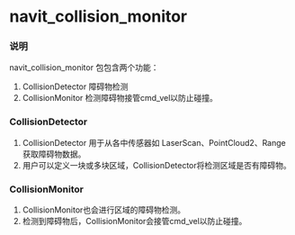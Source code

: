 # navit_collision_monitor

### 说明
navit_collision_monitor 包包含两个功能：
1. CollisionDetector 障碍物检测
2. CollisionMonitor 检测障碍物接管cmd_vel以防止碰撞。

### CollisionDetector
1. CollisionDetector 用于从各中传感器如 LaserScan、PointCloud2、Range获取障碍物数据。
2. 用户可以定义一块或多块区域，CollisionDetector将检测区域是否有障碍物。

### CollisionMonitor
1. CollisionMonitor也会进行区域的障碍物检测。
2. 检测到障碍物后，CollisionMonitor会接管cmd_vel以防止碰撞。

